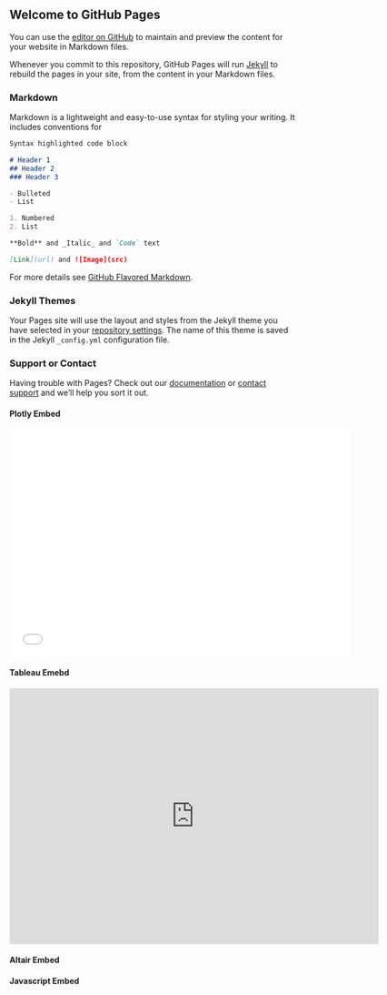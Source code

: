 ## Welcome to GitHub Pages

You can use the [editor on GitHub](https://github.com/data4d/test_page/edit/master/README.md) to maintain and preview the content for your website in Markdown files.

Whenever you commit to this repository, GitHub Pages will run [Jekyll](https://jekyllrb.com/) to rebuild the pages in your site, from the content in your Markdown files.

### Markdown

Markdown is a lightweight and easy-to-use syntax for styling your writing. It includes conventions for

```markdown
Syntax highlighted code block

# Header 1
## Header 2
### Header 3

- Bulleted
- List

1. Numbered
2. List

**Bold** and _Italic_ and `Code` text

[Link](url) and ![Image](src)
```

For more details see [GitHub Flavored Markdown](https://guides.github.com/features/mastering-markdown/).

### Jekyll Themes

Your Pages site will use the layout and styles from the Jekyll theme you have selected in your [repository settings](https://github.com/data4d/test_page/settings). The name of this theme is saved in the Jekyll `_config.yml` configuration file.

### Support or Contact

Having trouble with Pages? Check out our [documentation](https://help.github.com/categories/github-pages-basics/) or [contact support](https://github.com/contact) and we’ll help you sort it out.


#### Plotly Embed
<iframe width="600" height="400" frameborder="0" scrolling="no" src="//plot.ly/~tc922/3.embed"></iframe>

#### Tableau Emebd
<iframe seamless frameborder="0" src="https://public.tableau.com/views/NTSBAnalysis/Dashboard1?:language=en&:display_count=y&:origin=viz_share_link" width = '650' height = '450' scrolling='yes' ></iframe>

#### Altair Embed
<head>
  <script src="https://cdn.jsdelivr.net/npm/vega@5"></script>
  <script src="https://cdn.jsdelivr.net/npm/vega-lite@3"></script>
  <script src="https://cdn.jsdelivr.net/npm/vega-embed@4"></script>
  <script src="https://d3js.org/d3.v3.min.js"></script>
</head>
<body>
<div id="vis"></div>
  <script type="text/javascript">
    var spec = {
      "$schema": "https://vega.github.io/schema/vega-lite/v2.json",
      "config": {
        "view": {
          "height": 300,
          "width": 400
        }
      },
      "data": {
        "url": "https://vega.github.io/vega-datasets/data/cars.json"
      },
      "encoding": {
        "color": {
          "field": "Origin",
          "type": "nominal"
        },
        "x": {
          "field": "Horsepower",
          "type": "quantitative"
        },
        "y": {
          "field": "Miles_per_Gallon",
          "type": "quantitative"
        }
      },
      "mark": "point"
    };
    var opt = {"renderer": "canvas", "actions": false};
    vegaEmbed("#vis", spec, opt);
  </script>
</body>

#### Javascript Embed
<head>
  <script src="https://d3js.org/d3.v4.min.js"></script>
</head>
<body>
  <!-- Create placeholder (div) for graph -->
  <div id="my_dataviz"></div>

  <script>

    // set the dimensions and margins of the graph
    var margin = {top: 10, right: 30, bottom: 30, left: 60},
        width = 660 - margin.left - margin.right,
        height = 400 - margin.top - margin.bottom;

    // append the svg object to the body of the page
    var svg = d3.select("#my_dataviz")
      .append("svg")
        .attr("width", width + margin.left + margin.right)
        .attr("height", height + margin.top + margin.bottom)
      .append("g")
        .attr("transform",
              "translate(" + margin.left + "," + margin.top + ")");

    //Read the data
    d3.csv("https://raw.githubusercontent.com/plotly/datasets/master/2014_apple_stock.csv",

      // Parse out the dates for the APPL stock:
      function(d){
        return { AAPL_x : d3.timeParse("%Y-%m-%d")(d.AAPL_x), AAPL_y : d.AAPL_y }
      },

      // With the data loaded:
      function(data) {

        // Add Y axis
        var y = d3.scaleLinear()
          .domain([0, d3.max(data, function(d) { return +d.AAPL_y; })])
          .range([ height, 0 ]);
        svg.append("g")
          .call(d3.axisLeft(y));

        // Add X axis
        var x = d3.scaleTime()
          .domain(d3.extent(data, function(d) { return d.AAPL_x; }))
          .range([ 0, width ]);
        svg.append("g")
          .attr("transform", "translate(0," + height + ")")
          .call(d3.axisBottom(x));

        // Add the line
        svg.append("path")
          .datum(data)
          .attr("fill", "none")
          .attr("stroke", "steelblue")
          .attr("stroke-width", 1.5)
          .attr("d", d3.line()
            .x(function(d) { return x(d.AAPL_x) })
            .y(function(d) { return y(d.AAPL_y) })
            )})

  </script>
</body>
